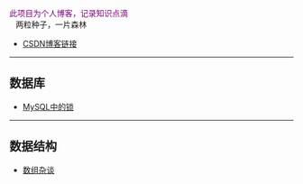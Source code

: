   
<font color=#800080>此项目为个人博客，记录知识点滴</font>  
    &ensp; 两粒种子，一片森林
                                 

* [CSDN博客链接](https://blog.csdn.net/qq_37480159)

---
数据库
---
* [MySQL中的锁](https://github.com/islongfei/Blog/blob/master/mysql/%E9%94%81.md)
---
数据结构
---
* [数组杂谈](https://github.com/islongfei/Blog/blob/master/data-structure/%E6%95%B0%E7%BB%84%E6%9D%82%E8%B0%88.md)

